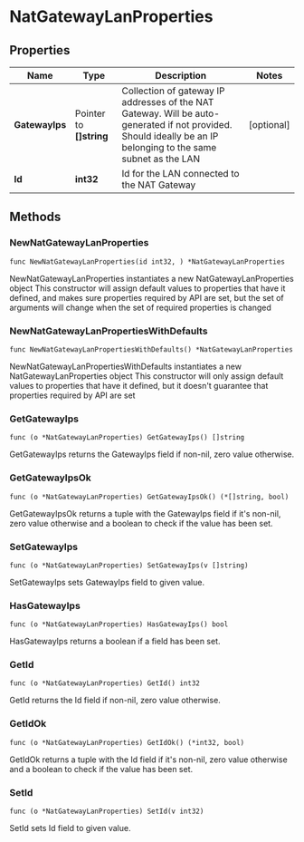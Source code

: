 # NatGatewayLanProperties

## Properties

|Name | Type | Description | Notes|
|------------ | ------------- | ------------- | -------------|
|**GatewayIps** | Pointer to **[]string** | Collection of gateway IP addresses of the NAT Gateway. Will be auto-generated if not provided. Should ideally be an IP belonging to the same subnet as the LAN | [optional] |
|**Id** | **int32** | Id for the LAN connected to the NAT Gateway | |

## Methods

### NewNatGatewayLanProperties

`func NewNatGatewayLanProperties(id int32, ) *NatGatewayLanProperties`

NewNatGatewayLanProperties instantiates a new NatGatewayLanProperties object
This constructor will assign default values to properties that have it defined,
and makes sure properties required by API are set, but the set of arguments
will change when the set of required properties is changed

### NewNatGatewayLanPropertiesWithDefaults

`func NewNatGatewayLanPropertiesWithDefaults() *NatGatewayLanProperties`

NewNatGatewayLanPropertiesWithDefaults instantiates a new NatGatewayLanProperties object
This constructor will only assign default values to properties that have it defined,
but it doesn't guarantee that properties required by API are set

### GetGatewayIps

`func (o *NatGatewayLanProperties) GetGatewayIps() []string`

GetGatewayIps returns the GatewayIps field if non-nil, zero value otherwise.

### GetGatewayIpsOk

`func (o *NatGatewayLanProperties) GetGatewayIpsOk() (*[]string, bool)`

GetGatewayIpsOk returns a tuple with the GatewayIps field if it's non-nil, zero value otherwise
and a boolean to check if the value has been set.

### SetGatewayIps

`func (o *NatGatewayLanProperties) SetGatewayIps(v []string)`

SetGatewayIps sets GatewayIps field to given value.

### HasGatewayIps

`func (o *NatGatewayLanProperties) HasGatewayIps() bool`

HasGatewayIps returns a boolean if a field has been set.

### GetId

`func (o *NatGatewayLanProperties) GetId() int32`

GetId returns the Id field if non-nil, zero value otherwise.

### GetIdOk

`func (o *NatGatewayLanProperties) GetIdOk() (*int32, bool)`

GetIdOk returns a tuple with the Id field if it's non-nil, zero value otherwise
and a boolean to check if the value has been set.

### SetId

`func (o *NatGatewayLanProperties) SetId(v int32)`

SetId sets Id field to given value.




